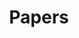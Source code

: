 ---
title: "Papers"
description: "Here is my publication list"
theme_version: '2.8.2'
featured_image: '/images/bg.png'
---